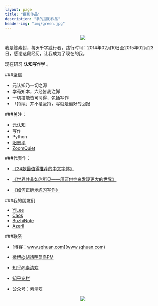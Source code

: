 ```yaml
---
layout: page
title: "摄影作品"
description: "我的摄影作品"
header-img: "img/green.jpg"
---
```



<center>
    <p><img src="http://7xsdgv.com1.z0.glb.clouddn.com/WeChat_1458198557.jpeg" align="center"></p>
</center>

我是陈素封，每天千字践行者，践行时间：2014年02月10日至2015年02月23日，感谢这段经历，让我成为了现在的我。

现在研习 **认知写作学** 。

###坚信


- 元认知乃一切之源
- 学苟知本，六经皆我注脚 
- 一切技能皆可习得，包括写作
- 「持续」并不是坚持，写就是最好的回报


###关注：


- [元认知](http://www.mesule.com/)
- 写作
- Python
- [阳志平](http://www.yangzhiping.com/)
- [ZoomQuiet](http://blog.zoomquiet.io/)




###代表作：

- [《24款最值得推荐的中文字体》](http://cnfeat.com/blog/2015/05/22/a-24-chinese-fonts/)

- [《世界并非如你所见——用可供性来发现更大的世界》](http://cnfeat.com/blog/2015/05/01/affordance/)

- [《如何正确地练习写作》](http://cnfeat.com/blog/2015/03/02/how-to-write/)


###我的朋友们

- [YiLee](http://yilee.me)
- [Caos](http://caos.me)
- [BuzhiNote](http://BuzhiNote.com)
- [Azeril](http://azeril.me)

###联系

- [博客：www.sqhuan.com](www.sqhuan.com)

- [微博@胡靖明菜鸟PM](http://weibo.com/207775270)

- [知乎@素清欢](http://www.zhihu.com/people/Feat)

- [知乎专栏](http://zhuanlan.zhihu.com/cnfeat)

- 公众号：素清欢


<center>
    <p><img src="http://i173.photobucket.com/albums/w63/cnfeat/2015-08-29-2_zpsqj7po8eo.png" align="center"></p>
</center>






